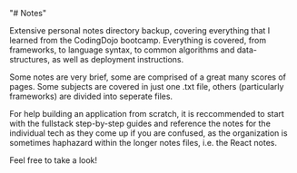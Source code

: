 "# Notes" 

Extensive personal notes directory backup, covering everything that I learned from the CodingDojo bootcamp. Everything is covered, from frameworks, to language syntax, to common algorithms and data-structures, as well as deployment instructions. 

Some notes are very brief, some are comprised of a great many scores of pages. Some subjects are covered in just one .txt file, others (particularly frameworks) are divided into seperate files. 

For help building an application from scratch, it is reccommended to start with the fullstack step-by-step guides and reference the notes for the individual tech as they come up if you are confused, as the organization is sometimes haphazard within the longer notes files, i.e. the React notes.

Feel free to take a look!